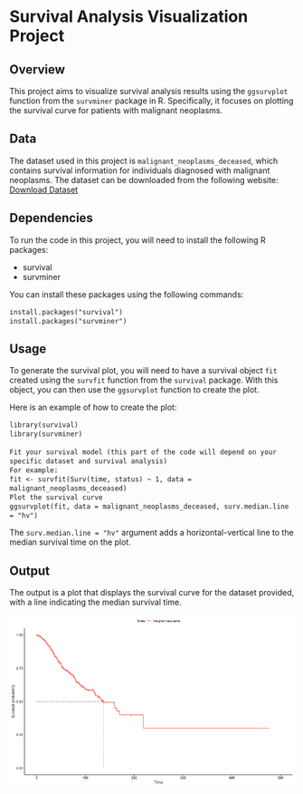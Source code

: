 # Survival Analysis Visualization Project

## Overview
This project aims to visualize survival analysis results using the `ggsurvplot` function from the `survminer` package in R. Specifically, it focuses on plotting the survival curve for patients with malignant neoplasms.

## Data
The dataset used in this project is `malignant_neoplasms_deceased`, which contains survival information for individuals diagnosed with malignant neoplasms.
The dataset can be downloaded from the following website: [Download Dataset](https://www.fonasa.cl/sites/fonasa/datos-abiertos/bases-grd)

## Dependencies
To run the code in this project, you will need to install the following R packages:
- survival
- survminer

You can install these packages using the following commands:

```
install.packages("survival") 
install.packages("survminer")
```

## Usage
To generate the survival plot, you will need to have a survival object `fit` created using the `survfit` function from the `survival` package. With this object, you can then use the `ggsurvplot` function to create the plot.

Here is an example of how to create the plot:

```
library(survival) 
library(survminer)

Fit your survival model (this part of the code will depend on your specific dataset and survival analysis)
For example:
fit <- survfit(Surv(time, status) ~ 1, data = malignant_neoplasms_deceased)
Plot the survival curve
ggsurvplot(fit, data = malignant_neoplasms_deceased, surv.median.line = "hv")
```

The `surv.median.line = "hv"` argument adds a horizontal-vertical line to the median survival time on the plot.

## Output
The output is a plot that displays the survival curve for the dataset provided, with a line indicating the median survival time.

![Survival Curve](plots\survival-1.png)




